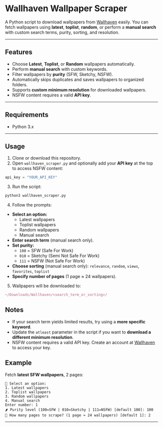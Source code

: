 # Wallhaven Wallpaper Scraper

A Python script to download wallpapers from [Wallhaven](https://wallhaven.cc/) easily. You can fetch wallpapers using **latest**, **toplist**, **random**, or perform a **manual search** with custom search terms, purity, sorting, and resolution.

---


## Features

- Choose **Latest**, **Toplist**, or **Random** wallpapers automatically.  
- Perform **manual search** with custom keywords.  
- Filter wallpapers by **purity** (SFW, Sketchy, NSFW).  
- Automatically skips duplicates and saves wallpapers to organized folders.  
- Supports **custom minimum resolution** for downloaded wallpapers.  
- NSFW content requires a valid **API key**.

---


## Requirements

- Python 3.x  
<!-- - `requests` library (`pip install requests`)   -->

---


## Usage

1. Clone or download this repository.  
2. Open `wallhaven_scraper.py` and optionally add your **API key** at the top to access NSFW content:  

```python
api_key = "YOUR_API_KEY"
```

3. Run the script:  
```python
python3 wallhaven_scraper.py
```

4. Follow the prompts:
- **Select an option:**
    - Latest wallpapers
    - Toplist wallpapers
    - Random wallpapers
    - Manual search
- **Enter search term** (manual search only).
- **Set purity:**
    - `100` = SFW (Safe For Work)
    - `010` = Sketchy (Semi Not Safe For Work)
    - `111` = NSFW (Not Safe For Work)
- **Choose sorting** (manual search only): `relevance`, `random`, `views`, `favorites`, `toplist`
- **Specify number of pages** (1 page ≈ 24 wallpapers).

5. Wallpapers will be downloaded to:
```javascript
~/Downloads/Wallhaven/<search_term_or_sorting>/
```


## Notes
- If your search term yields limited results, try using a **more specific keyword**.
- Update the `atleast` parameter in the script if you want to **download a different minimum resolution**.
- NSFW content requires a valid API key. Create an account at [Wallhaven](https://wallhaven.cc/) to access your key.


## Example
Fetch **latest SFW wallpapers**, 2 pages:
```vbnet
📂 Select an option:
1. Latest wallpapers
2. Toplist wallpapers
3. Random wallpapers
4. Manual search
Enter number: 1
🌶️ Purity level (100=SFW | 010=Sketchy | 111=NSFW) [default 100]: 100
📄 How many pages to scrape? (1 page ≈ 24 wallpapers) [default 1]: 2
```


---